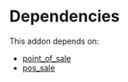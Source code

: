 # Dependencies

This addon depends on:

- [point_of_sale](../../../../../oca-ocb-sale/odoo-bringout-oca-ocb-point_of_sale)
- [pos_sale](../../../../../oca-ocb-sale/odoo-bringout-oca-ocb-pos_sale)

